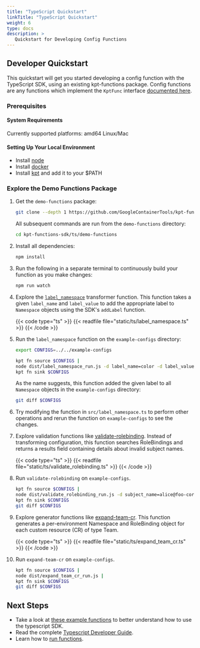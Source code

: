 ```yaml
---
title: "TypeScript Quickstart"
linkTitle: "TypeScript Quickstart"
weight: 6
type: docs
description: >
   Quickstart for Developing Config Functions
---
```


## Developer Quickstart

This quickstart will get you started developing a config function with the TypeScript SDK,
using an existing kpt-functions package. Config functions are any functions which implement
the `KptFunc` interface [documented here][api-kptfunc].

### Prerequisites

#### System Requirements

Currently supported platforms: amd64 Linux/Mac

#### Setting Up Your Local Environment

- Install [node][download-node]
- Install [docker][install-docker]
- Install [kpt][download-kpt] and add it to your $PATH

### Explore the Demo Functions Package

1. Get the `demo-functions` package:

   ```sh
   git clone --depth 1 https://github.com/GoogleContainerTools/kpt-functions-sdk.git
   ```

   All subsequent commands are run from the `demo-functions` directory:

   ```sh
   cd kpt-functions-sdk/ts/demo-functions
   ```

1. Install all dependencies:

   ```sh
   npm install
   ```

1. Run the following in a separate terminal to continuously build your function as you make changes:

   ```sh
   npm run watch
   ```

1. Explore the [`label_namespace`][label-namespace] transformer function. This function takes a
   given `label_name` and `label_value` to add the appropriate label to `Namespace` objects using
   the SDK's `addLabel` function.

   {{< code type="ts" >}}
   {{< readfile file="static/ts/label_namespace.ts" >}}
   {{< /code >}}

1. Run the `label_namespace` function on the `example-configs` directory:

   ```sh
   export CONFIGS=../../example-configs

   kpt fn source $CONFIGS |
   node dist/label_namespace_run.js -d label_name=color -d label_value=orange |
   kpt fn sink $CONFIGS
   ```

   As the name suggests, this function added the given label to all `Namespace` objects
   in the `example-configs` directory:

   ```sh
   git diff $CONFIGS
   ```

1. Try modifying the function in `src/label_namespace.ts` to perform other operations
   and rerun the function on `example-configs` to see the changes.

1. Explore validation functions like [validate-rolebinding]. Instead of transforming configuration,
   this function searches RoleBindings and returns a results field containing details about invalid
   subject names.

   {{< code type="ts" >}}
   {{< readfile file="static/ts/validate_rolebinding.ts" >}}
   {{< /code >}}

1. Run `validate-rolebinding` on `example-configs`.

   ```sh
   kpt fn source $CONFIGS |
   node dist/validate_rolebinding_run.js -d subject_name=alice@foo-corp.com |
   kpt fn sink $CONFIGS
   git diff $CONFIGS
   ```

1. Explore generator functions like [expand-team-cr]. This function generates a per-environment
   Namespace and RoleBinding object for each custom resource (CR) of type Team.

   {{< code type="ts" >}}
   {{< readfile file="static/ts/expand_team_cr.ts" >}}
   {{< /code >}}

1. Run `expand-team-cr` on `example-configs`.

   ```sh
   kpt fn source $CONFIGS |
   node dist/expand_team_cr_run.js |
   kpt fn sink $CONFIGS
   git diff $CONFIGS
   ```

## Next Steps

- Take a look at [these example functions][demo-funcs] to better understand how to use the typescript SDK.
- Read the complete [Typescript Developer Guide].
- Learn how to [run functions].

[download-node]: https://nodejs.org/en/download/
[install-docker]: https://docs.docker.com/v17.09/engine/installation/
[download-kpt]: ../../../../../installation/
[demo-funcs]: https://github.com/GoogleContainerTools/kpt-functions-sdk/tree/master/ts/demo-functions/src
[api-kptfunc]: https://googlecontainertools.github.io/kpt-functions-sdk/api/
[Typescript Developer Guide]: ../develop/
[run functions]: ../../../../consumer/function/
[label-namespace]: https://github.com/GoogleContainerTools/kpt-functions-sdk/blob/master/ts/demo-functions/src/label_namespace.ts
[expand-team-cr]: https://github.com/GoogleContainerTools/kpt-functions-sdk/blob/master/ts/demo-functions/src/expand_team_cr.ts
[validate-rolebinding]: https://github.com/GoogleContainerTools/kpt-functions-sdk/blob/master/ts/demo-functions/src/validate_rolebinding.ts
